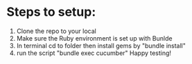 Steps to setup:
======
1. Clone the repo to your local
2. Make sure the Ruby environment is set up with Bunlde
3. In terminal cd to folder then install gems by "bundle install"
4. run the script "bundle exec cucumber"
  Happy testing!
